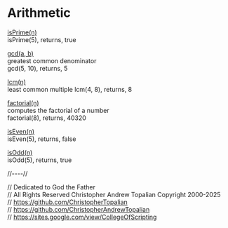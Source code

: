 # Arithmetic 

[isPrime(n)](isPrime.js)  
isPrime(5), returns, true  

[gcd(a, b)](gcd.js)  
greatest common denominator  
gcd(5, 10), returns, 5

[lcm(n)](lcm.js)  
least common multiple 
lcm(4, 8), returns, 8  

[factorial(n)](factorial.js)  
computes the factorial of a number  
factorial(8), returns, 40320

[isEven(n)](isEven.js)  
isEven(5), returns, false

[isOdd(n)](isOdd.js)  
isOdd(5), returns, true

//----//

// Dedicated to God the Father  
// All Rights Reserved Christopher Andrew Topalian Copyright 2000-2025  
// https://github.com/ChristopherTopalian  
// https://github.com/ChristopherAndrewTopalian  
// https://sites.google.com/view/CollegeOfScripting

